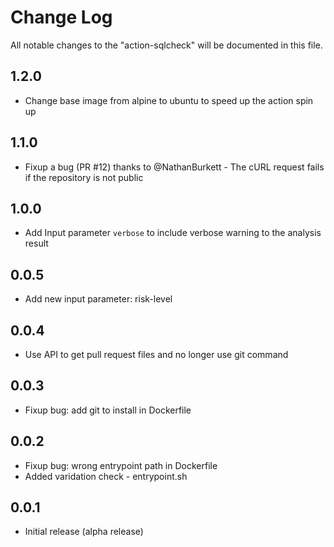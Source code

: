 # Change Log

All notable changes to the "action-sqlcheck" will be documented in this file.

## 1.2.0
- Change base image from alpine to ubuntu to speed up the action spin up

## 1.1.0
- Fixup a bug (PR #12) thanks to @NathanBurkett - The cURL request fails if the repository is not public

## 1.0.0
- Add Input parameter `verbose` to include verbose warning to the analysis result

## 0.0.5
- Add new input parameter: risk-level

## 0.0.4
- Use API to get pull request files and no longer use git command

## 0.0.3
- Fixup bug: add git to install in Dockerfile

## 0.0.2
- Fixup bug: wrong entrypoint path in Dockerfile
- Added varidation check - entrypoint.sh

## 0.0.1
- Initial release (alpha release)
